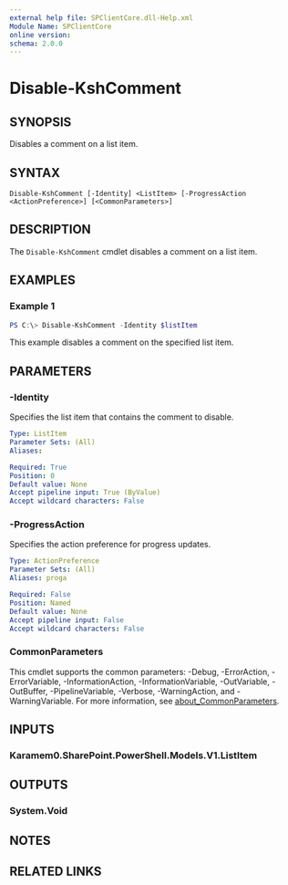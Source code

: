 ```yaml
---
external help file: SPClientCore.dll-Help.xml
Module Name: SPClientCore
online version:
schema: 2.0.0
---
```


# Disable-KshComment

## SYNOPSIS
Disables a comment on a list item.

## SYNTAX

```
Disable-KshComment [-Identity] <ListItem> [-ProgressAction <ActionPreference>] [<CommonParameters>]
```

## DESCRIPTION
The `Disable-KshComment` cmdlet disables a comment on a list item.

## EXAMPLES

### Example 1
```powershell
PS C:\> Disable-KshComment -Identity $listItem
```

This example disables a comment on the specified list item.

## PARAMETERS

### -Identity
Specifies the list item that contains the comment to disable.

```yaml
Type: ListItem
Parameter Sets: (All)
Aliases:

Required: True
Position: 0
Default value: None
Accept pipeline input: True (ByValue)
Accept wildcard characters: False
```

### -ProgressAction
Specifies the action preference for progress updates.

```yaml
Type: ActionPreference
Parameter Sets: (All)
Aliases: proga

Required: False
Position: Named
Default value: None
Accept pipeline input: False
Accept wildcard characters: False
```

### CommonParameters
This cmdlet supports the common parameters: -Debug, -ErrorAction, -ErrorVariable, -InformationAction, -InformationVariable, -OutVariable, -OutBuffer, -PipelineVariable, -Verbose, -WarningAction, and -WarningVariable. For more information, see [about_CommonParameters](http://go.microsoft.com/fwlink/?LinkID=113216).

## INPUTS

### Karamem0.SharePoint.PowerShell.Models.V1.ListItem
## OUTPUTS

### System.Void
## NOTES

## RELATED LINKS

